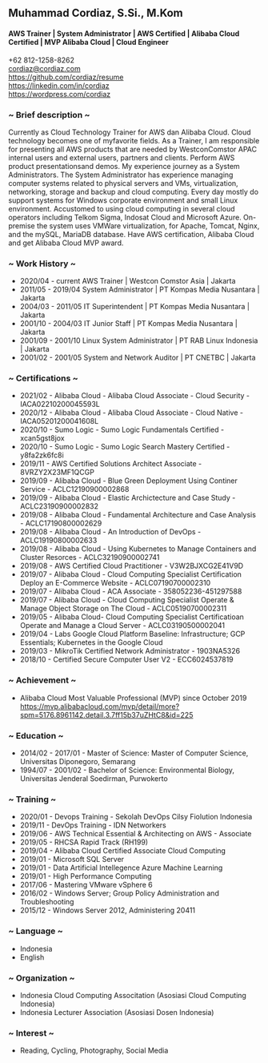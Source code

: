 ## Muhammad Cordiaz, S.Si., M.Kom
#### AWS Trainer | System Administrator | AWS Certified | Alibaba Cloud Certified | MVP Alibaba Cloud | Cloud Engineer

+62 812-1258-8262\
cordiaz@cordiaz.com\
https://github.com/cordiaz/resume     
https://linkedin.com/in/cordiaz   
https://wordpress.com/cordiaz  

### ~ Brief description ~
Currently as Cloud Technology Trainer for AWS dan Alibaba Cloud. Cloud technology becomes one of myfavorite fields. As a Trainer, I am responsible for presenting all AWS products that are needed by WestconComstor APAC internal users and external users, partners and clients. Perform AWS product presentationsand demos. My experience journey as a System Administrators. The System Administrator has experience managing computer systems related to physical servers and VMs, virtualization, networking, storage and backup and cloud computing. Every day mostly do support systems for Windows corporate environment and small Linux environment. Accustomed to using cloud computing in several cloud operators including Telkom Sigma, Indosat Cloud and Microsoft Azure. On-premise the system uses VMWare virtualization, for Apache, Tomcat, Nginx, and the mySQL, MariaDB database. Have AWS certification, Alibaba Cloud and get Alibaba Cloud MVP award.

### ~ Work History ~
- 2020/04 - current AWS Trainer | Westcon Comstor Asia | Jakarta
- 2011/05 - 2019/04 System Administrator | PT Kompas Media Nusantara | Jakarta
- 2004/03 - 2011/05 IT Superintendent | PT Kompas Media Nusantara | Jakarta
- 2001/10 - 2004/03 IT Junior Staff | PT Kompas Media Nusantara | Jakarta
- 2001/09 - 2001/10 Linux System Administrator | PT RAB Linux Indonesia | Jakarta
- 2001/02 - 2001/05 System and Network Auditor | PT CNETBC | Jakarta

### ~ Certifications ~
- 2021/02 - Alibaba Cloud - Alibaba Cloud Associate - Cloud Security - IACA02210200045593L
- 2020/12 - Alibaba Cloud - Alibaba Cloud Associate - Cloud Native - IACA05201200041608L
- 2020/10 - Sumo Logic - Sumo Logic Fundamentals Certified - xcan5gst8jox
- 2020/10 - Sumo Logic - Sumo Logic Search Mastery Certified - y8fa2zk6fc8i
- 2019/11 - AWS Certified Solutions Architect Associate - 8VRZY2X23MF1QCGP
- 2019/09 - Alibaba Cloud - Blue Green Deployment Using Continer Service - ACLC12190900002868
- 2019/09 - Alibaba Cloud - Elastic Archictecture and Case Study - ACLC23190900002832
- 2019/08 - Alibaba Cloud - Fundamental Architecture and Case Analysis - ACLC17190800002629
- 2019/08 - Alibaba Cloud - An Introduction of DevOps - ACLC19190800002633
- 2019/08 - Alibaba Cloud - Using Kubernetes to Manage Containers and Cluster Resorces - ACLC32190900002741
- 2019/08 - AWS Certified Cloud Practitioner - V3W2BJXCG2E41V9D
- 2019/07 - Alibaba Cloud - Cloud Computing Specialist Certification Deploy an E-Commerce Website - ACLC07190700002310
- 2019/07 - Alibaba Cloud - ACA Associate - 358052236-451297588
- 2019/07 - Alibaba Cloud - Cloud Computing Specialist Operate & Manage Object Storage on The Cloud - ACLC05190700002311
- 2019/05 - Alibaba Cloud- Cloud Computing Specialist Certificatioan Operate and Manage a Cloud Server - ACLC03190500002041
- 2019/04 - Labs Google Cloud Platform Baseline: Infrastructure; GCP Essentials; Kubernetes in the Google Cloud
- 2019/03 - MikroTik Certified Network Administrator - 1903NA5326
- 2018/10 - Certified Secure Computer User V2 - ECC6024537819

### ~ Achievement ~
- Alibaba Cloud Most Valuable Professional (MVP) since October 2019  
https://mvp.alibabacloud.com/mvp/detail/more?spm=5176.8961142.detail.3.7ff15b37uZHtC8&id=225

### ~ Education ~
- 2014/02 - 2017/01 - Master of Science: Master of Computer Science, Universitas Diponegoro, Semarang
- 1994/07 - 2001/02 - Bachelor of Science: Environmental Biology, Universitas Jenderal Soedirman, Purwokerto

### ~ Training ~
- 2020/01 - Devops Training - Sekolah DevOps Cilsy Fiolution Indonesia
- 2019/11 - DevOps Training - IDN Networkers
- 2019/06 - AWS Technical Essential & Architecting on AWS - Associate
- 2019/05 - RHCSA Rapid Track (RH199)
- 2019/04 - Alibaba Cloud Certified Associate Cloud Computing
- 2019/01 - Microsoft SQL Server
- 2019/01 - Data Artificial Intellegence Azure Machine Learning
- 2019/01 - High Performance Computing
- 2017/06 - Mastering VMware vSphere 6
- 2016/02 - Windows Server; Group Policy Administration and Troubleshooting
- 2015/12 - Windows Server 2012, Administering 20411

### ~ Language ~
- Indonesia  
- English  

### ~ Organization ~
- Indonesia Cloud Computing Associtation (Asosiasi Cloud Computing Indonesia)
- Indonesia Lecturer Association (Asosiasi Dosen Indonesia)

### ~ Interest ~
- Reading, Cycling, Photography, Social Media
